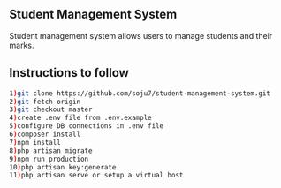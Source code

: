 
## Student Management System

Student management system allows users to manage students and their marks.

## Instructions to follow

```sh
1)git clone https://github.com/soju7/student-management-system.git
2)git fetch origin
3)git checkout master
4)create .env file from .env.example
5)configure DB connections in .env file
6)composer install
7)npm install
8)php artisan migrate
9)npm run production
10)php artisan key:generate
11)php artisan serve or setup a virtual host
```
